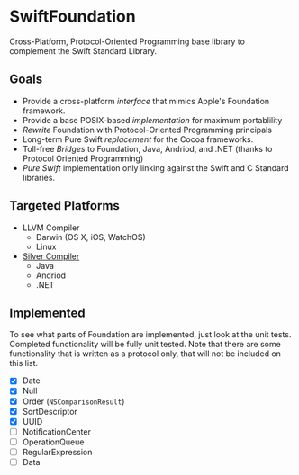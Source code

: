 # SwiftFoundation #
Cross-Platform, Protocol-Oriented Programming base library to complement the Swift Standard Library.

## Goals

- Provide a cross-platform *interface* that mimics Apple's Foundation framework.
- Provide a base POSIX-based *implementation* for maximum portablility
- *Rewrite* Foundation with Protocol-Oriented Programming principals
- Long-term Pure Swift *replacement* for the Cocoa frameworks.
- Toll-free *Bridges* to Foundation, Java, Andriod, and .NET (thanks to Protocol Oriented Programming)
- *Pure Swift* implementation only linking against the Swift and C Standard libraries.

## Targeted Platforms

- LLVM Compiler
   - Darwin (OS X, iOS, WatchOS)
   - Linux
- [Silver Compiler](http://elementscompiler.com/elements/silver/)
   - Java 
   - Andriod
   - .NET

## Implemented
To see what parts of Foundation are implemented, just look at the unit tests. Completed functionality will be fully unit tested. Note that there are some functionality that is written as a protocol only, that will not be included on this list.

- [x] Date
- [x] Null
- [x] Order (```NSComparisonResult```)
- [x] SortDescriptor
- [x] UUID
- [ ] NotificationCenter
- [ ] OperationQueue
- [ ] RegularExpression
- [ ] Data